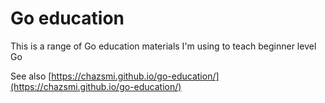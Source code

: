 # Go education

This is a range of Go education materials I'm using to teach beginner level Go

See also [https://chazsmi.github.io/go-education/](https://chazsmi.github.io/go-education/)
